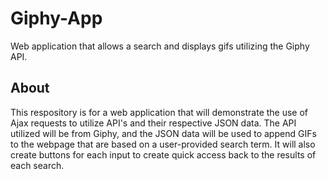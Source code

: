 # Giphy-App
Web application that allows a search and displays gifs utilizing the Giphy API.

About
-----------------------------------------------------------------------------------------------------

This respository is for a web application that will demonstrate the use of Ajax requests to utilize
API's and their respective JSON data. The API utilized will be from Giphy, and the JSON data will be used to append GIFs to 
the webpage that are based on a user-provided search term. It will also create buttons for each input to create quick access
back to the results of each search.

